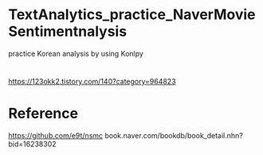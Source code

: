 # TextAnalytics_practice_NaverMovieSentimentnalysis
practice Korean analysis by using Konlpy

#
https://123okk2.tistory.com/140?category=964823

# Reference
https://github.com/e9t/nsmc
book.naver.com/bookdb/book_detail.nhn?bid=16238302
